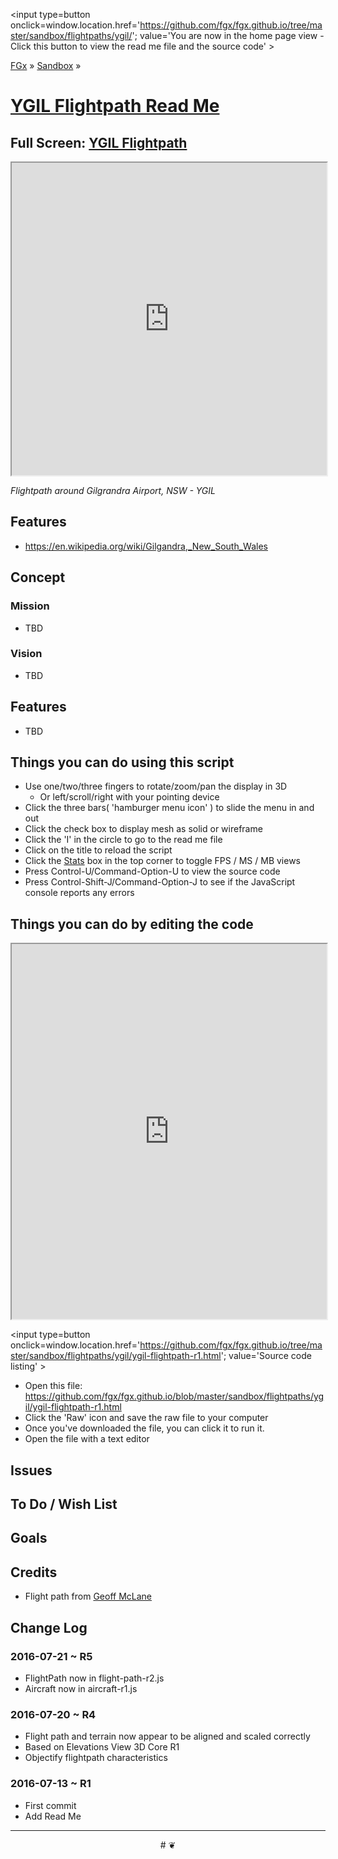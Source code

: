 <span style=display:none; >[You are now in a GitHub source code view - click this link to view the home page]
( http://fgx.github.io/sandbox/flightpaths/ygil/#readme.md "View file as a web page." )</span>
<input type=button onclick=window.location.href='https://github.com/fgx/fgx.github.io/tree/master/sandbox/flightpaths/ygil/'; 
value='You are now in the home page view - Click this button to view the read me file and the source code' >

[FGx]( https://fgx.github.io ) &raquo; [Sandbox]( http://fgx.github.io/sandbox/  ) &raquo;

[YGIL Flightpath Read Me]( http://fgx.github.io/sandbox/flightpaths/ygil/ygil-flightpath/index.html#readme.md )
===


## Full Screen: [ YGIL Flightpath ]( http://fgx.github.io/sandbox/flightpaths/ygil/ )

<img src="" style=display:none; width=800 >

<iframe src="http://fgx.github.io/sandbox/flightpaths/ygil/index.html#elevations_Gilgandra_12_3738_2427_3_3_150_150_.txt" width=100% height=500px ></iframe>

_Flightpath around Gilgrandra Airport, NSW - YGIL_


## Features

* https://en.wikipedia.org/wiki/Gilgandra,_New_South_Wales


## Concept

### Mission

* TBD

### Vision

* TBD


## Features

* TBD


## Things you can do using this script

* Use one/two/three fingers to rotate/zoom/pan the display in 3D
	* Or left/scroll/right with your pointing device 
* Click the three bars( 'hamburger menu icon' ) to slide the menu in and out
* Click the check box to display mesh as solid or wireframe
* Click the 'I' in the circle to go to the read me file
* Click on the title to reload the script
* Click the [Stats]( https://github.com/mrdoob/stats.js/ ) box in the top corner to toggle FPS / MS / MB views
* Press Control-U/Command-Option-U to view the source code
* Press Control-Shift-J/Command-Option-J to see if the JavaScript console reports any errors



## Things you can do by editing the code

<iframe sandbox='allow-scripts' sandbox='allow-script' src='https://jaanga.github.io/cookbook-html/examples/libraries/ace-editor/ace-view-r1.html#
	http://fgx.github.io/sandbox/flightpaths/ygil/ygil-flightpath-r1.html' width=100% height=600 ></iframe>

<input type=button onclick=window.location.href='https://github.com/fgx/fgx.github.io/tree/master/sandbox/flightpaths/ygil/ygil-flightpath-r1.html';
value='Source code listing' >


* Open this file: https://github.com/fgx/fgx.github.io/blob/master/sandbox/flightpaths/ygil/ygil-flightpath-r1.html
* Click the 'Raw' icon and save the raw file to your computer
* Once you've downloaded the file, you can click it to run it.
* Open the file with a text editor


## Issues


## To Do / Wish List


## Goals


## Credits

* Flight path from [Geoff McLane]( https://github.com/geoffmcl )


## Change Log

### 2016-07-21 ~ R5

* FlightPath now in flight-path-r2.js
* Aircraft now in aircraft-r1.js



### 2016-07-20 ~ R4

* Flight path and terrain now appear to be aligned and scaled correctly
* Based on Elevations View 3D Core R1
* Objectify flightpath characteristics


### 2016-07-13 ~ R1

* First commit
* Add Read Me


***

<center title='FGx ~ a place to fly' >
# <a href=javascript:window.scrollTo(0,0); style=text-decoration:none; > ❦ </a>
</center>
